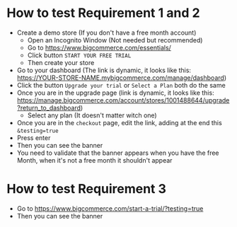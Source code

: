 # How to test Requirement 1 and 2
- Create a demo store (If you don't have a free month account)
    - Open an Incognito Window (Not needed but recommended)
    - Go to https://www.bigcommerce.com/essentials/
    - Click button `START YOUR FREE TRIAL`
    - Then create your store
- Go to your dashboard (The link is dynamic, it looks like this: https://YOUR-STORE-NAME.mybigcommerce.com/manage/dashboard)
- Click the button `Upgrade your trial` or `Select a Plan` both do the same
- Once you are in the upgrade page (link is dynamic, it looks like this: https://manage.bigcommerce.com/account/stores/1001488644/upgrade?return_to_dashboard)
    - Select any plan (It doesn't matter witch one)
- Once you are in the `checkout` page, edit the link, adding at the end this `&testing=true`
- Press enter
- Then you can see the banner
- You need to validate that the banner appears when you have the free Month, when it's not a free month it shouldn't appear
# How to test Requirement 3
- Go to https://www.bigcommerce.com/start-a-trial/?testing=true
- Then you can see the banner
